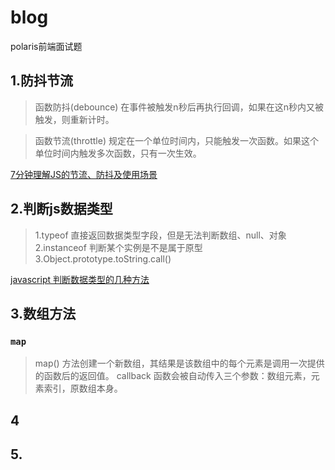 # blog
polaris前端面试题
## 1.防抖节流

>函数防抖(debounce)
>在事件被触发n秒后再执行回调，如果在这n秒内又被触发，则重新计时。

>函数节流(throttle)
>规定在一个单位时间内，只能触发一次函数。如果这个单位时间内触发多次函数，只有一次生效。

[7分钟理解JS的节流、防抖及使用场景](https://juejin.cn/post/6844903669389885453)

## 2.判断js数据类型
>1.typeof 直接返回数据类型字段，但是无法判断数组、null、对象
>2.instanceof 判断某个实例是不是属于原型
>3.Object.prototype.toString.call()

[javascript 判断数据类型的几种方法](https://segmentfault.com/a/1190000018160547)

## 3.数组方法
### `map`  
> map() 方法创建一个新数组，其结果是该数组中的每个元素是调用一次提供的函数后的返回值。
callback 函数会被自动传入三个参数：数组元素，元素索引，原数组本身。

## 4

## 5.
